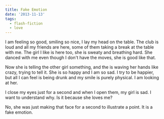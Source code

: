 ```yaml
---
title: Fake Emotion
date: '2013-11-13'
tags:
  - flash-fiction
  - love
---
```


I am feeling so good, smiling so nice, I lay my head on the table. The club is
loud and all my friends are here, some of them taking a break at the table with
me. The girl I like is here too, she is sweaty and breathing hard. She danced
with me even though I don't have the moves, she is good like that.

<!-- truncate -->

Now she is telling the other girl something, and the is waving her hands like
crazy, trying to tell it. She is so happy and I am so sad. I try to be happier,
but all I can feel is being drunk and my smile is purely physical. I am looking
at her.

I close my eyes just for a second and when I open them, my girl is sad. I want
to understand why. Is it because she loves me?

No, she was just making that face for a second to illustrate a point. It is a
fake emotion.

